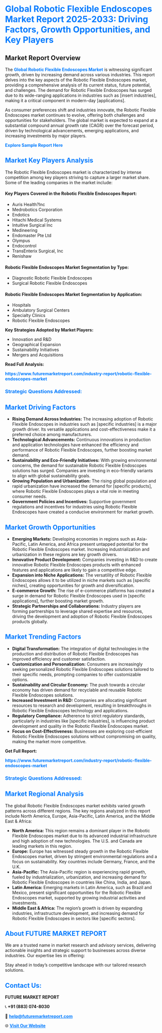 <h1 style="color: #007BFF;">Global Robotic Flexible Endoscopes Market Report 2025-2033: Driving Factors, Growth Opportunities, and Key Players</h1>

<section id="overview">
<h2>Market Report Overview</h2>
<p>The <a href="https://www.futuremarketreport.com/industry-report/robotic-flexible-endoscopes-market" style="color: #007BFF; text-decoration: none;"><strong>Global Robotic Flexible Endoscopes Market</strong></a> is witnessing significant growth, driven by increasing demand across various industries. This report delves into the key aspects of the Robotic Flexible Endoscopes market, providing a comprehensive analysis of its current status, future potential, and challenges. The demand for Robotic Flexible Endoscopes has surged due to its wide-ranging applications in industries such as [insert industries], making it a critical component in modern-day [applications].</p>
<p>As consumer preferences shift and industries innovate, the Robotic Flexible Endoscopes market continues to evolve, offering both challenges and opportunities for stakeholders. The global market is expected to expand at a substantial compound annual growth rate (CAGR) over the forecast period, driven by technological advancements, emerging applications, and increasing investments by major players.</p>
</section>

<section id="overview">
<p><a href="https://www.futuremarketreport.com/request-sample/reportId=126953" style="color: #007BFF; text-decoration: none;"><strong>Explore Sample Report Here</strong></a></p>
</section>

<section id="key-players">
<h2 style="color: #007BFF;">Market Key Players Analysis</h2>
<p>The Robotic Flexible Endoscopes market is characterized by intense competition among key players striving to capture a larger market share. Some of the leading companies in the market include:</p>
<h4>Key Players Covered in the Robotic Flexible Endoscopes Report:</h4>
<ul><li>Auris Health?Inc</li><li>Medrobotics Corporation</li><li>Endotics</li><li>Hitachi Medical Systems</li><li>Intuitive Surgical Inc</li><li>Medineering</li><li>Endomaster Pte Ltd</li><li>Olympus</li><li>Endocontrol</li><li>TransEnterix Surgical, Inc</li><li>Renishaw</li></ul>
<h4>Robotic Flexible Endoscopes Market Segmentation by Type:</h4>
<ul><li>Diagnostic Robotic Flexible Endoscopes</li><li>Surgical Robotic Flexible Endoscopes</li></ul>

<h4>Robotic Flexible Endoscopes Market Segmentation by Application:</h4>
<ul><li>Hospitals</li><li>Ambulatory Surgical Centers</li><li>Specialty Clinics</li><li>Robotic Flexible Endoscopes</li></ul>
<p><strong>Key Strategies Adopted by Market Players:</strong></p>
<ul>
<li>Innovation and R&D</li>
<li>Geographical Expansion</li>
<li>Sustainability Initiatives</li>
<li>Mergers and Acquisitions</li>
</ul>
</section>

<section>
<p><strong>Read Full Analysis: </strong></p><a href="https://www.futuremarketreport.com/industry-report/robotic-flexible-endoscopes-market" style="color: #007BFF; text-decoration: none;"><strong>https://www.futuremarketreport.com/industry-report/robotic-flexible-endoscopes-market</strong></a>
<h3 style="color: #007BFF;">Strategic Questions Addressed:</h3>
</section>

<section id="driving-factors">
<h2 style="color: #007BFF;">Market Driving Factors</h2>
<ul>
<li><strong>Rising Demand Across Industries:</strong> The increasing adoption of Robotic Flexible Endoscopes in industries such as [specific industries] is a major growth driver. Its versatile applications and cost-effectiveness make it a preferred choice among manufacturers.</li>
<li><strong>Technological Advancements:</strong> Continuous innovations in production and application technologies have enhanced the efficiency and performance of Robotic Flexible Endoscopes, further boosting market demand.</li>
<li><strong>Sustainability and Eco-Friendly Initiatives:</strong> With growing environmental concerns, the demand for sustainable Robotic Flexible Endoscopes solutions has surged. Companies are investing in eco-friendly variants to align with global sustainability goals.</li>
<li><strong>Growing Population and Urbanization:</strong> The rising global population and rapid urbanization have increased the demand for [specific products], where Robotic Flexible Endoscopes plays a vital role in meeting consumer needs.</li>
<li><strong>Government Policies and Incentives:</strong> Supportive government regulations and incentives for industries using Robotic Flexible Endoscopes have created a conducive environment for market growth.</li>
</ul>
</section>

<section id="growth-opportunities">
<h2 style="color: #007BFF;">Market Growth Opportunities</h2>
<ul>
<li><strong>Emerging Markets:</strong> Developing economies in regions such as Asia-Pacific, Latin America, and Africa present untapped potential for the Robotic Flexible Endoscopes market. Increasing industrialization and urbanization in these regions are key growth drivers.</li>
<li><strong>Innovative Product Development:</strong> Companies investing in R&D to create innovative Robotic Flexible Endoscopes products with enhanced features and applications are likely to gain a competitive edge.</li>
<li><strong>Expansion into Niche Applications:</strong> The versatility of Robotic Flexible Endoscopes allows it to be utilized in niche markets such as [specific niches], creating opportunities for growth and diversification.</li>
<li><strong>E-commerce Growth:</strong> The rise of e-commerce platforms has created a surge in demand for Robotic Flexible Endoscopes used in [specific applications], further boosting market growth.</li>
<li><strong>Strategic Partnerships and Collaborations:</strong> Industry players are forming partnerships to leverage shared expertise and resources, driving the development and adoption of Robotic Flexible Endoscopes products globally.</li>
</ul>
</section>

<section id="trending-factors">
<h2 style="color: #007BFF;">Market Trending Factors</h2>
<ul>
<li><strong>Digital Transformation:</strong> The integration of digital technologies in the production and distribution of Robotic Flexible Endoscopes has improved efficiency and customer satisfaction.</li>
<li><strong>Customization and Personalization:</strong> Consumers are increasingly seeking personalized Robotic Flexible Endoscopes solutions tailored to their specific needs, prompting companies to offer customizable options.</li>
<li><strong>Sustainability and Circular Economy:</strong> The push towards a circular economy has driven demand for recyclable and reusable Robotic Flexible Endoscopes solutions.</li>
<li><strong>Increased Investment in R&D:</strong> Companies are allocating significant resources to research and development, resulting in breakthroughs in Robotic Flexible Endoscopes technology and applications.</li>
<li><strong>Regulatory Compliance:</strong> Adherence to strict regulatory standards, particularly in industries like [specific industries], is influencing product development and quality in the Robotic Flexible Endoscopes market.</li>
<li><strong>Focus on Cost-Effectiveness:</strong> Businesses are exploring cost-efficient Robotic Flexible Endoscopes solutions without compromising on quality, making the market more competitive.</li>
</ul>
</section>

<section>
<p><strong>Get Full Report: </strong></p><a href="https://www.futuremarketreport.com/industry-report/robotic-flexible-endoscopes-market" style="color: #007BFF; text-decoration: none;"><strong>https://www.futuremarketreport.com/industry-report/robotic-flexible-endoscopes-market</strong></a>
<h3 style="color: #007BFF;">Strategic Questions Addressed:</h3>
</section>


<section id="regional-analysis">
<h2 style="color: #007BFF;">Market Regional Analysis</h2>
<p>The global Robotic Flexible Endoscopes market exhibits varied growth patterns across different regions. The key regions analyzed in this report include North America, Europe, Asia-Pacific, Latin America, and the Middle East & Africa:</p>
<ul>
<li><strong>North America:</strong> This region remains a dominant player in the Robotic Flexible Endoscopes market due to its advanced industrial infrastructure and high adoption of new technologies. The U.S. and Canada are leading markets in this region.</li>
<li><strong>Europe:</strong> Europe has witnessed steady growth in the Robotic Flexible Endoscopes market, driven by stringent environmental regulations and a focus on sustainability. Key countries include Germany, France, and the U.K.</li>
<li><strong>Asia-Pacific:</strong> The Asia-Pacific region is experiencing rapid growth, fueled by industrialization, urbanization, and increasing demand for Robotic Flexible Endoscopes in countries like China, India, and Japan.</li>
<li><strong>Latin America:</strong> Emerging markets in Latin America, such as Brazil and Mexico, present significant opportunities for the Robotic Flexible Endoscopes market, supported by growing industrial activities and investments.</li>
<li><strong>Middle East & Africa:</strong> The region’s growth is driven by expanding industries, infrastructure development, and increasing demand for Robotic Flexible Endoscopes in sectors like [specific sectors].</li>
</ul>
</section>

<footer>
<h2 style="color: #007BFF;">About FUTURE MARKET REPORT</h2>
<p>We are a trusted name in market research and advisory services, delivering actionable insights and strategic support to businesses across diverse industries. Our expertise lies in offering:</p>

<p>Stay ahead in today’s competitive landscape with our tailored research solutions.</p>

<h2 style="color: #007BFF;">Contact Us:</h2>
<p><strong>FUTURE MARKET REPORT</strong></p>
<p>📞 <strong>+91 (883) 074-8030</strong></p>
<p>📧 <strong><a href="mailto:help@futuremarketreport.com" style="color: #007BFF;">help@futuremarketreport.com</a></strong></p>
<p>🌐 <strong><a href="https://www.futuremarketreport.com/" style="color: #007BFF;">Visit Our Website</a></strong></p>
</footer>